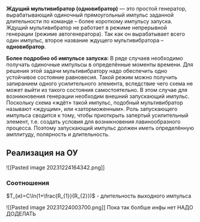 **Ждущий мультивибратор (одновибратор)** — это простой генератор, вырабатывающий одиночный прямоугольный импульс заданной длительности по команде – более короткому импульсу запуска.
Ждущий мультивибратор не работает в режиме непрерывной генерации (режиме автогенератора). Так как он вырабатывает всего один импульс, второе название ждущего мультивибратора – **одновибратор**.

**Более подробно об импульсе запуска:**
	В ряде случаев необходимо получать одиночные импульсы в определённые моменты времени. Для решения этой задачи мультивибратору надо обеспечить одно устойчивое состояние равновесия. Такой режим можно получить запиранием одного усилительного элемента, вследствие чего схема не может выйти из такого состояния самостоятельно. В этом случае для возникновения генерации необходим внешний запускающий импульс. Поскольку схема «ждёт» такой импульс, подобный мультивибратор называют «ждущим», или «заторможенным». Роль запускающего импульса сводится к тому, чтобы приоткрыть запертый усилительный элемент, т.е. создать условия для возникновения лавинообразного процесса. Поэтому запускающий импульс должен иметь определённую амплитуду, полярность и длительность.

## Реализация на ОУ
![[Pasted image 20231224164342.png]]

### Соотношения
$T_{и}=C\ln(1+\frac{R_{1}}{R_{2}})$ - длительность выходного импульса


![[Pasted image 20231224003700.png]]
Пока так болбше инфы нет НАДО ДОДЕЛАТЬ